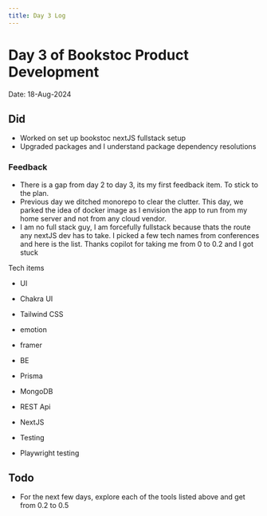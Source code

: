 ```yaml
---
title: Day 3 Log
---
```


# Day 3 of Bookstoc Product Development

Date: 18-Aug-2024

## Did

- Worked on set up bookstoc nextJS fullstack setup
- Upgraded packages and I understand package dependency resolutions

### Feedback

- There is a gap from day 2 to day 3, its my first feedback item. To stick to the plan.
- Previous day we ditched monorepo to clear the clutter. This day, we parked the idea of docker image as I envision the app to run from my home server and not from any cloud vendor.
- I am no full stack guy, I am forcefully fullstack because thats the route any nextJS dev has to take. I picked a few tech names from conferences and here is the list. Thanks copilot for taking me from 0 to 0.2 and I got stuck

Tech items

- UI
- Chakra UI
- Tailwind CSS
- emotion
- framer

- BE
- Prisma
- MongoDB
- REST Api
- NextJS

- Testing
- Playwright testing

## Todo

- For the next few days, explore each of the tools listed above and get from 0.2 to 0.5
